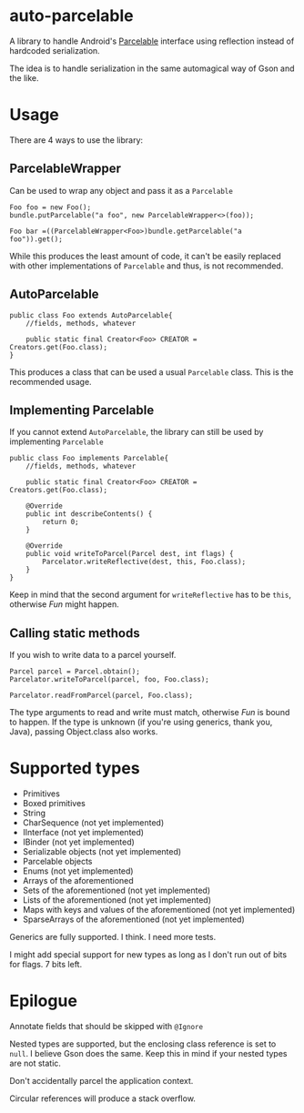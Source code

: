 # auto-parcelable
A library to handle Android's [Parcelable](http://developer.android.com/reference/android/os/Parcelable.html) interface using reflection instead of hardcoded serialization. 

The idea is to handle serialization in the same automagical way of Gson and the like.

# Usage

There are 4 ways to use the library:

## ParcelableWrapper

Can be used to wrap any object and pass it as a `Parcelable`

```
Foo foo = new Foo();
bundle.putParcelable("a foo", new ParcelableWrapper<>(foo));

Foo bar =((ParcelableWrapper<Foo>)bundle.getParcelable("a foo")).get();
```

While this produces the least amount of code, it can't be easily replaced with other implementations of `Parcelable` and thus, is not recommended.

## AutoParcelable

```
public class Foo extends AutoParcelable{
    //fields, methods, whatever
    
    public static final Creator<Foo> CREATOR = Creators.get(Foo.class);
}
```

This produces a class that can be used a usual `Parcelable` class. This is the recommended usage.

## Implementing Parcelable

If you cannot extend `AutoParcelable`, the library can still be used by implementing `Parcelable`

```
public class Foo implements Parcelable{
    //fields, methods, whatever
        
    public static final Creator<Foo> CREATOR = Creators.get(Foo.class);

    @Override
    public int describeContents() {
        return 0;
    }

    @Override
    public void writeToParcel(Parcel dest, int flags) {
        Parcelator.writeReflective(dest, this, Foo.class);
    }
}
```

Keep in mind that the second argument for `writeReflective` has to be `this`, otherwise _Fun_ might happen.

## Calling static methods

If you wish to write data to a parcel yourself.

```
Parcel parcel = Parcel.obtain();
Parcelator.writeToParcel(parcel, foo, Foo.class);

Parcelator.readFromParcel(parcel, Foo.class);
```

The type arguments to read and write must match, otherwise _Fun_ is bound to happen. If the type is unknown (if you're using generics, thank you, Java), passing Object.class also works.

# Supported types

* Primitives
* Boxed primitives
* String 
* CharSequence (not yet implemented)
* IInterface (not yet implemented)
* IBinder (not yet implemented)
* Serializable objects (not yet implemented)
* Parcelable objects
* Enums (not yet implemented)
* Arrays of the aforementioned
* Sets of the aforementioned (not yet implemented)
* Lists of the aforementioned (not yet implemented)
* Maps with keys and values of the aforementioned (not yet implemented)
* SparseArrays of the aforementioned (not yet implemented)

Generics are fully supported. I think. I need more tests.

I might add special support for new types as long as I don't run out of bits for flags. 7 bits left.

# Epilogue

Annotate fields that should be skipped with `@Ignore`

Nested types are supported, but the enclosing class reference is set to `null`. I believe Gson does the same. Keep this in mind if your nested types are not static.

Don't accidentally parcel the application context.

Circular references will produce a stack overflow.
